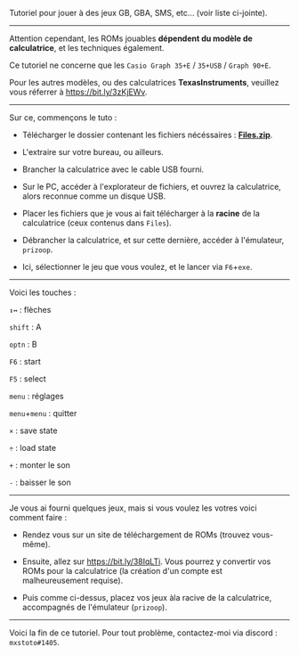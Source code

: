 Tutoriel pour jouer à des jeux GB, GBA, SMS, etc... (voir liste ci-jointe).

- - - - - - - - - - - - - - - - - - - - - - - - - - - - - -

Attention cependant, les ROMs jouables **dépendent du modèle de calculatrice**, et les techniques également.

Ce tutoriel ne concerne que les `Casio Graph 35+E` / `35+USB` / `Graph 90+E`.

Pour les autres modèles, ou des calculatrices **TexasInstruments**, veuillez vous réferrer à https://bit.ly/3zKjEWv.


- - - - - - - - - - - - - - - - - - - - - - - - - - - - - -


Sur ce, commençons le tuto :


- Télécharger le dossier contenant les fichiers nécéssaires : **[Files.zip](https://github.com/mxstoto6/Tutorials/files/7110138/Files.zip)**.
- L'extraire sur votre bureau, ou ailleurs.

- Brancher la calculatrice avec le cable USB fourni.
- Sur le PC, accéder à l'explorateur de fichiers, et ouvrez la calculatrice, alors reconnue comme un disque USB.
- Placer les fichiers que je vous ai fait télécharger à la **racine** de la calculatrice (ceux contenus dans `Files`).

- Débrancher la calculatrice, et sur cette dernière, accéder à l'émulateur, `prizoop`.
- Ici, sélectionner le jeu que vous voulez, et le lancer via `F6`+`exe`.


- - - - - - - - - - - - - - - - - - - - - - - - - - - - - -


Voici les touches :

`↕↔` : flèches

`shift` : A

`optn` : B

`F6` : start

`F5` : select


`menu` : réglages

`menu`+`menu` : quitter

`×` : save state

`÷` : load state

`+` : monter le son

`-` : baisser le son


- - - - - - - - - - - - - - - - - - - - - - - - - - - - - -


Je vous ai fourni quelques jeux, mais si vous voulez les votres voici comment faire :

- Rendez vous sur un site de téléchargement de ROMs (trouvez vous-même).
- Ensuite, allez sur https://bit.ly/38IqLTi. Vous pourrez y convertir vos ROMs pour la calculatrice (la création d'un compte est malheureusement requise).

- Puis comme ci-dessus, placez vos jeux àla racive de la calculatrice, accompagnés de l'émulateur (`prizoop`).


- - - - - - - - - - - - - - - - - - - - - - - - - - - - - -


Voici la fin de ce tutoriel. Pour tout problème, contactez-moi via discord : `mxstoto#1405`.
